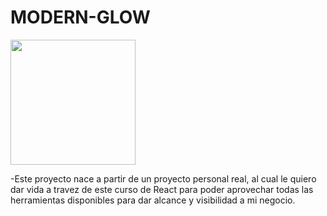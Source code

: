# MODERN-GLOW

<img src="https://res.cloudinary.com/dxfcbvvyb/image/upload/v1744252795/logo_hj4vts.png" width="200" height="200">

-Este proyecto nace a partir de un proyecto personal real, al cual le quiero dar vida a travez de este curso de React para poder aprovechar todas las herramientas disponibles para dar alcance y visibilidad a mi negocio.